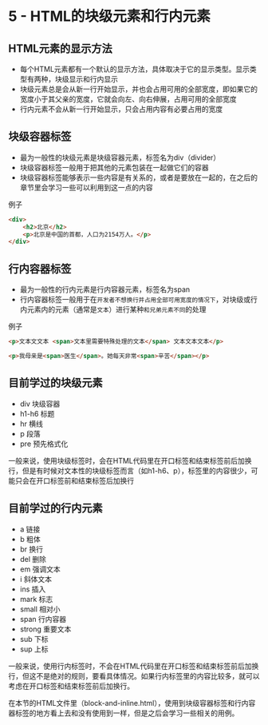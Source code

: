 # 5 - HTML的块级元素和行内元素

## HTML元素的显示方法
- 每个HTML元素都有一个默认的显示方法，具体取决于它的显示类型。显示类型有两种，块级显示和行内显示
- 块级元素总是会从新一行开始显示，并也会占用可用的全部宽度，即如果它的宽度小于其父亲的宽度，它就会向左、向右伸展，占用可用的全部宽度
- 行内元素不会从新一行开始显示，只会占用内容有必要占用的宽度

## 块级容器标签
- 最为一般性的块级元素是块级容器元素，标签名为div（divider）
- 块级容器标签一般用于把其他的元素包装在一起做它们的容器
- 块级容器标签能够表示一些内容是有关系的，或者是要放在一起的，在之后的章节里会学习一些可以利用到这一点的内容

例子
```html
<div>
    <h2>北京</h2>
    <p>北京是中国的首都，人口为2154万人。</p>
</div>
```

## 行内容器标签
- 最为一般性的行内元素是行内容器元素，标签名为span
- 行内容器标签一般用于在`开发者不想换行并占用全部可用宽度的情况下`，对块级或行内元素内的元素（通常是`文本`）进行某种`和兄弟元素不同`的处理

例子
```html
<p>文本文文本 <span>文本里需要特殊处理的文本</span> 文本文本文本</p>
```

```html
<p>我母亲是<span>医生</span>。她每天非常<span>辛苦</span></p>
```

## 目前学过的块级元素
- div 块级容器
- h1-h6 标题
- hr 横线
- p 段落
- pre 预先格式化

一般来说，使用块级标签时，会在HTML代码里在开口标签和结束标签前后加换行，但是有时候对文本性的块级标签而言（如h1-h6、p），标签里的内容很少，可能只会在开口标签前和结束标签后加换行

## 目前学过的行内元素
- a 链接
- b 粗体
- br 换行
- del 删除
- em 强调文本
- i 斜体文本
- ins 插入
- mark 标志
- small 相对小
- span 行内容器
- strong 重要文本
- sub 下标
- sup 上标

一般来说，使用行内标签时，不会在HTML代码里在开口标签和结束标签前后加换行，但这不是绝对的规则，要看具体情况。如果行内标签里的内容比较多，就可以考虑在开口标签和结束标签前后加换行。

在本节的HTML文件里（block-and-inline.html），使用到块级容器标签和行内容器标签的地方看上去和没有使用到一样，但是之后会学习一些相关的用例。